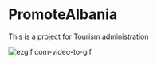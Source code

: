 # PromoteAlbania
This is a project for Tourism administration






![ezgif com-video-to-gif](https://user-images.githubusercontent.com/30394539/45161322-ea3b8400-b1eb-11e8-9dcd-b59de3019baf.gif)
